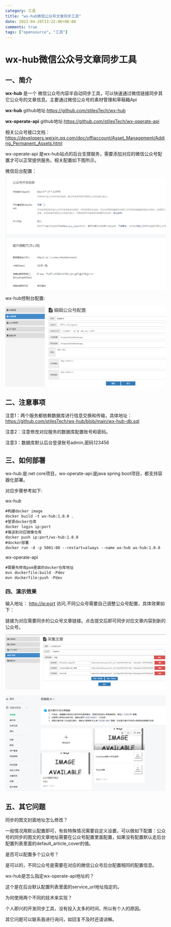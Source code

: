 ```yaml
---
category: 工具
title: "wx-hub微信公众号文章同步工具"
date: 2022-04-26T13:22:06+08:00
comments: true
tags: ["opensource", "工具"]
---
```


# wx-hub微信公众号文章同步工具

## **一、简介**

**wx-hub** 是一个 微信公众号内容半自动同步工具，可以快速通过微信链接同步其它公众号的文章信息。主要通过微信公众号的素材管理和草稿箱Api

**wx-hub** github地址:https://github.com/stilesTech/wx-hub

**wx-operate-api** github地址:https://github.com/stilesTech/wx-operate-api

相关公众号接口文档：https://developers.weixin.qq.com/doc/offiaccount/Asset_Management/Adding_Permanent_Assets.html

wx-operate-api 是wx-hub站点的后台支撑服务，需要添加对应的微信公众号配置才可以正常提供服务。相关配置如下图所示。

微信后台配置：

![../uploads/2022/04/2185062312.png](../uploads/2022/04/2185062312.png)

wx-hub控制台配置:

![../uploads/2022/04/3081734508.png](../uploads/2022/04/3081734508.png)

## **二、注意事项**

注意1：两个服务都依赖数据库进行信息交换和传输，具体地址：https://github.com/stilesTech/wx-hub/blob/main/wx-hub-db.sql

注意2：注意修改对应服务的数据库配置账号和密码。

注意3：数据库默认后台登录账号admin,密码123456

## **三、如何部署**

wx-hub:是.net core项目，wx-operate-api:是java spring boot项目，都支持容器化部署。

对应步骤参考如下:

wx-hub

```
#构建docker image
docker build -t wx-hub:1.0.0 .
#登录docker仓库
docker login ip:port
#推送到对应镜像仓库
docker push ip:port/wx-hub:1.0.0
#docker部署
docker run -d -p 5001:80 --restart=always --name wx-hub wx-hub:1.0.0
```

wx-operate-api

```
#需要先修改pom里面的docker仓库地址
mvn dockerfile:build -Pdev
mvn dockerfile:push -Pdev
```

### **四、演示效果**

输入地址： [http://ip:port](http://ip:port/) 访问,不同公众号需要自己调整公众号配置，具体效果如下：

链接为对应需要同步的公众号文章链接。点击提交后即可同步对应文章内容到新的公众号。

![../uploads/2022/04/4157468633.png](../uploads/2022/04/4157468633.png)

![../uploads/2022/04/1293486863.png](../uploads/2022/04/1293486863.png)

## **五、其它问题**

同步的图文封面地址怎么修改？

一般情况用默认配置即可，有些特殊情况需要自定义设置，可以做如下配置：公众号的同步的图文的文章地址需要在公众号配置里面配置，如果没有配置默认走后台配置列表里面的default_article_cover的值。

是否可以配置多个公众号？

是可以的，不同公众号是需要在对应的微信公众号后台配置相同的配置信息。

wx-hub是怎么指定wx-operate-api地址的？

这个是在后台默认配置列表里面的service_url地址指定的。

为何使用两个不同的技术来实现？

个人即兴的开发同步工具，没有投入太多的时间，所以有个人的原因。

其它问题可以联系我进行询问，如回复不及时还请谅解。